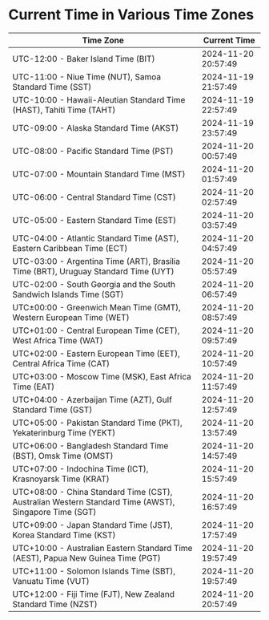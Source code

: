 # Current Time in Various Time Zones

| Time Zone | Current Time |
|-----------|--------------|
| UTC-12:00 - Baker Island Time (BIT) | 2024-11-20 20:57:49 |
| UTC-11:00 - Niue Time (NUT), Samoa Standard Time (SST) | 2024-11-19 21:57:49 |
| UTC-10:00 - Hawaii-Aleutian Standard Time (HAST), Tahiti Time (TAHT) | 2024-11-19 22:57:49 |
| UTC-09:00 - Alaska Standard Time (AKST) | 2024-11-19 23:57:49 |
| UTC-08:00 - Pacific Standard Time (PST) | 2024-11-20 00:57:49 |
| UTC-07:00 - Mountain Standard Time (MST) | 2024-11-20 01:57:49 |
| UTC-06:00 - Central Standard Time (CST) | 2024-11-20 02:57:49 |
| UTC-05:00 - Eastern Standard Time (EST) | 2024-11-20 03:57:49 |
| UTC-04:00 - Atlantic Standard Time (AST), Eastern Caribbean Time (ECT) | 2024-11-20 04:57:49 |
| UTC-03:00 - Argentina Time (ART), Brasília Time (BRT), Uruguay Standard Time (UYT) | 2024-11-20 05:57:49 |
| UTC-02:00 - South Georgia and the South Sandwich Islands Time (SGT) | 2024-11-20 06:57:49 |
| UTC±00:00 - Greenwich Mean Time (GMT), Western European Time (WET) | 2024-11-20 08:57:49 |
| UTC+01:00 - Central European Time (CET), West Africa Time (WAT) | 2024-11-20 09:57:49 |
| UTC+02:00 - Eastern European Time (EET), Central Africa Time (CAT) | 2024-11-20 10:57:49 |
| UTC+03:00 - Moscow Time (MSK), East Africa Time (EAT) | 2024-11-20 11:57:49 |
| UTC+04:00 - Azerbaijan Time (AZT), Gulf Standard Time (GST) | 2024-11-20 12:57:49 |
| UTC+05:00 - Pakistan Standard Time (PKT), Yekaterinburg Time (YEKT) | 2024-11-20 13:57:49 |
| UTC+06:00 - Bangladesh Standard Time (BST), Omsk Time (OMST) | 2024-11-20 14:57:49 |
| UTC+07:00 - Indochina Time (ICT), Krasnoyarsk Time (KRAT) | 2024-11-20 15:57:49 |
| UTC+08:00 - China Standard Time (CST), Australian Western Standard Time (AWST), Singapore Time (SGT) | 2024-11-20 16:57:49 |
| UTC+09:00 - Japan Standard Time (JST), Korea Standard Time (KST) | 2024-11-20 17:57:49 |
| UTC+10:00 - Australian Eastern Standard Time (AEST), Papua New Guinea Time (PGT) | 2024-11-20 19:57:49 |
| UTC+11:00 - Solomon Islands Time (SBT), Vanuatu Time (VUT) | 2024-11-20 19:57:49 |
| UTC+12:00 - Fiji Time (FJT), New Zealand Standard Time (NZST) | 2024-11-20 20:57:49 |
